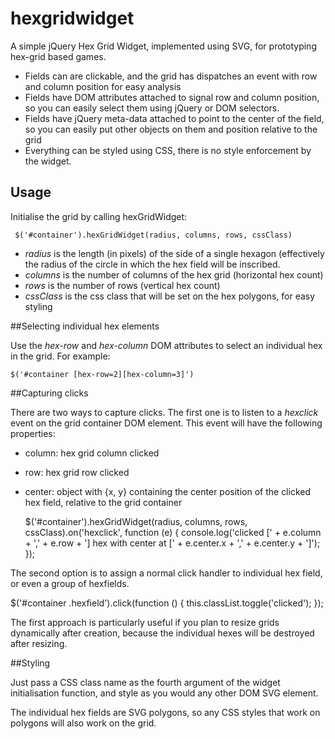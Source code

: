 # hexgridwidget

A simple jQuery Hex Grid Widget, implemented using SVG, for prototyping hex-grid
based games.

- Fields can are clickable, and the grid has dispatches an event with row and
  column position for easy analysis
- Fields have DOM attributes attached to signal row and column position, so you can
  easily select them using jQuery or DOM selectors. 
- Fields have jQuery meta-data attached to point to the center of the field, so
  you can easily put other objects on them and position relative to the grid
- Everything can be styled using CSS, there is no style enforcement by the
  widget. 

## Usage

Initialise the grid by calling hexGridWidget:

     $('#container').hexGridWidget(radius, columns, rows, cssClass)

- _radius_ is the length (in pixels) of the side of a single hexagon (effectively
the radius of the circle in which the hex field will be inscribed. 
- _columns_ is the number of columns of the hex grid (horizontal hex count)
- _rows_ is the number of rows (vertical hex count)
- _cssClass_ is the css class that will be set on the hex polygons, for easy
styling

##Selecting individual hex elements

Use the _hex-row_ and _hex-column_ DOM attributes to select an individual hex in
the grid. For example:

    $('#container [hex-row=2][hex-column=3]')

##Capturing clicks

There are two ways to capture clicks. The first one is to listen to a _hexclick_
event on the grid container DOM element. This event will have the following
properties:

- column: hex grid column clicked
- row: hex grid row clicked
- center: object with {x, y} containing the center position of the clicked hex
  field, relative to the grid container

    $('#container').hexGridWidget(radius, columns, rows, cssClass).on('hexclick', function (e) { 
      console.log('clicked [' + e.column + ',' + e.row +
			  '] hex with center at [' + e.center.x + ',' + e.center.y + ']');
    });

The second option is to assign a normal click handler to individual hex field,
or even a group of hexfields.

  $('#container .hexfield').click(function () {
    this.classList.toggle('clicked');
  });

The first approach is particularly useful if you plan to resize grids
dynamically after creation, because the individual hexes will be destroyed after
resizing. 

##Styling

Just pass a CSS class name as the fourth argument of the widget initialisation
function, and style as you would any other DOM SVG element. 

The individual hex fields are SVG polygons, so any CSS styles that work on
polygons will also work on the grid.

